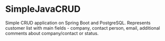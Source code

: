 # SimpleJavaCRUD
Simple CRUD application on Spring Boot and PostgreSQL.
Represents customer list with main fields - company, contact person, email, additional comments about company/contact or status.
